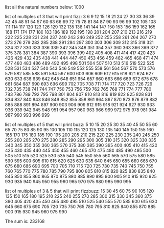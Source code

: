 list all the natural numbers below: 1000

list of multiples of 3 that will print fizz: 
3 6 9 12 15 18 21 24 27 30 
33 36 39 42 45 48 51 54 57 60 
63 66 69 72 75 78 81 84 87 90 
93 96 99 102 105 108 111 114 117 120 
123 126 129 132 135 138 141 144 147 150 
153 156 159 162 165 168 171 174 177 180 
183 186 189 192 195 198 201 204 207 210 
213 216 219 222 225 228 231 234 237 240 
243 246 249 252 255 258 261 264 267 270 
273 276 279 282 285 288 291 294 297 300 
303 306 309 312 315 318 321 324 327 330 
333 336 339 342 345 348 351 354 357 360 
363 366 369 372 375 378 381 384 387 390 
393 396 399 402 405 408 411 414 417 420 
423 426 429 432 435 438 441 444 447 450 
453 456 459 462 465 468 471 474 477 480 
483 486 489 492 495 498 501 504 507 510 
513 516 519 522 525 528 531 534 537 540 
543 546 549 552 555 558 561 564 567 570 
573 576 579 582 585 588 591 594 597 600 
603 606 609 612 615 618 621 624 627 630 
633 636 639 642 645 648 651 654 657 660 
663 666 669 672 675 678 681 684 687 690 
693 696 699 702 705 708 711 714 717 720 
723 726 729 732 735 738 741 744 747 750 
753 756 759 762 765 768 771 774 777 780 
783 786 789 792 795 798 801 804 807 810 
813 816 819 822 825 828 831 834 837 840 
843 846 849 852 855 858 861 864 867 870 
873 876 879 882 885 888 891 894 897 900 
903 906 909 912 915 918 921 924 927 930 
933 936 939 942 945 948 951 954 957 960 
963 966 969 972 975 978 981 984 987 990 
993 996 999 

list of multiples of 5 that will print buzz: 
5 10 15 20 25 30 35 40 45 50 
55 60 65 70 75 80 85 90 95 100 
105 110 115 120 125 130 135 140 145 150 
155 160 165 170 175 180 185 190 195 200 
205 210 215 220 225 230 235 240 245 250 
255 260 265 270 275 280 285 290 295 300 
305 310 315 320 325 330 335 340 345 350 
355 360 365 370 375 380 385 390 395 400 
405 410 415 420 425 430 435 440 445 450 
455 460 465 470 475 480 485 490 495 500 
505 510 515 520 525 530 535 540 545 550 
555 560 565 570 575 580 585 590 595 600 
605 610 615 620 625 630 635 640 645 650 
655 660 665 670 675 680 685 690 695 700 
705 710 715 720 725 730 735 740 745 750 
755 760 765 770 775 780 785 790 795 800 
805 810 815 820 825 830 835 840 845 850 
855 860 865 870 875 880 885 890 895 900 
905 910 915 920 925 930 935 940 945 950 
955 960 965 970 975 980 985 990 995 

list of multiples of 3 & 5 that will print fizzbuzz: 
15 30 45 60 75 90 105 120 135 150 
165 180 195 210 225 240 255 270 285 300 
315 330 345 360 375 390 405 420 435 450 
465 480 495 510 525 540 555 570 585 600 
615 630 645 660 675 690 705 720 735 750 
765 780 795 810 825 840 855 870 885 900 
915 930 945 960 975 990 

The sum is: 233168